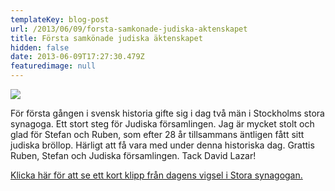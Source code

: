 ```yaml
---
templateKey: blog-post
url: /2013/06/09/forsta-samkonade-judiska-aktenskapet
title: Första samkönade judiska äktenskapet
hidden: false
date: 2013-06-09T17:27:30.479Z
featuredimage: null
---
```

![](/uploads/img1-tv4cdn-se.jpeg)

För första gången i svensk historia gifte sig i dag två män i Stockholms stora synagoga. Ett stort steg för Judiska församlingen. Jag är mycket stolt och glad för Stefan och Ruben, som efter 28 år tillsammans äntligen fått sitt judiska bröllop. Härligt att få vara med under denna historiska dag. Grattis Ruben, Stefan och Judiska församlingen. Tack David Lazar!

[Klicka här för att se ett kort klipp från dagens vigsel i Stora synagogan.](http://www.tv4play.se/program/nyheterna?video_id=2376458)
